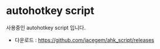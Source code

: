 # autohotkey script

사용중인 autohotkey script 입니다. 




- 다운로드 : <https://github.com/jacegem/ahk_script/releases>


